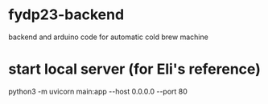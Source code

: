 # fydp23-backend

backend and arduino code for automatic cold brew machine

# start local server (for Eli's reference)

python3 -m uvicorn main:app --host 0.0.0.0 --port 80
